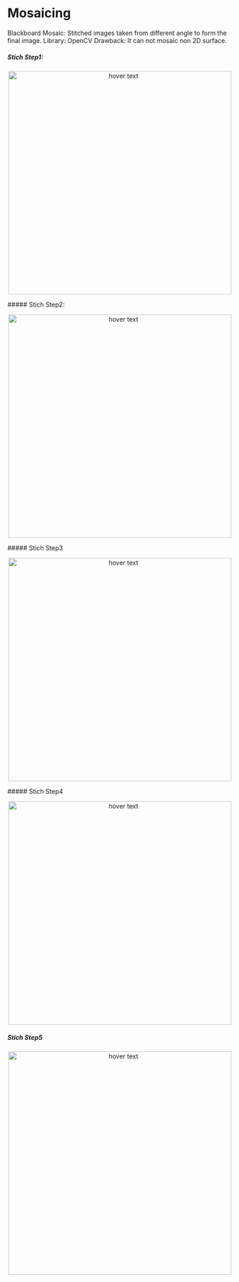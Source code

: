 # Mosaicing
Blackboard Mosaic:
Stitched images taken from different angle to form the final image. Library: OpenCV
Drawback: It can not mosaic non 2D surface.
##### Stich Step1:

<p align="center">
  <img src="https://github.com/Parulshandilya/Mosaicing/blob/master/stich1.jpg" width="500" title="hover text">
</p>
##### Stich Step2:

<p align="center">
  <img src="https://github.com/Parulshandilya/Mosaicing/blob/master/stich2.jpg" width="500" title="hover text">
</p>
##### Stich Step3

<p align="center">
  <img src="https://github.com/Parulshandilya/Mosaicing/blob/master/stich3.jpg" width="500" title="hover text">
</p>
##### Stich Step4

<p align="center">
  <img src="https://github.com/Parulshandilya/Mosaicing/blob/master/stich4.jpg" width="500" title="hover text">
</p>


##### Stich Step5

<p align="center">
  <img src="https://github.com/Parulshandilya/Mosaicing/blob/master/stich5.jpg" width="500" title="hover text">
</p>
